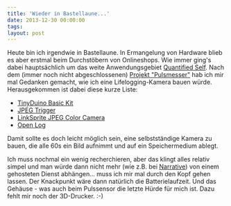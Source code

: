 ```yaml
---
title: 'Wieder in Bastellaune...'
date: 2013-12-30 00:00:00 
tags: 
layout: post
---
```

Heute bin ich irgendwie in Bastellaune. In Ermangelung von Hardware blieb es aber erstmal beim Durchstöbern von Onlineshops. Wie immer ging's dabei hauptsächlich um das weite Anwendungsgebiet [Quantified Self][0]. Nach dem (immer noch nicht abgeschlossenen) [Projekt "Pulsmesser"][1] hab ich mir mal Gedanken gemacht, wie ich eine Lifelogging-Kamera bauen würde. Herausgekommen ist dabei diese kurze Liste:

* [TinyDuino Basic Kit][2]
* [JPEG Trigger][3]
* [LinkSprite JPEG Color Camera][4]
* [Open Log][5]

Damit sollte es doch leicht möglich sein, eine selbstständige Kamera zu bauen, die alle 60s ein Bild aufnimmt und auf ein Speichermedium ablegt.

Ich muss nochmal ein wenig recherchieren, aber das klingt alles relativ simpel und man würde dann nicht mehr (wie z.B. bei [Narrative][7]) von einem gehosteten Dienst abhängen... muss ich mir mal durch den Kopf gehen lassen. Der Knackpunkt wäre dann natürlich die Batterielaufzeit. Und das Gehäuse - was auch beim Pulssensor die letzte Hürde für mich ist. Dazu fehlt mir noch der 3D-Drucker. :-)

[0]: /quantified-self/
[1]: /pulsfrequenz-mit-dem-arduino-aufzeichnen/
[2]: http://www.watterott.com/de/TinyDuino-Basic-Kit
[3]: http://www.watterott.com/de/JPEG-Trigger1
[4]: http://www.watterott.com/de/LinkSprite-JPEG-Color-Camera-TTL-Interface
[5]: http://www.watterott.com/de/OpenLog
[7]: http://getnarrative.com/

